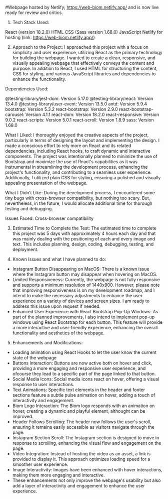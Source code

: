 #Webpage hosted by Netlify; https://web-biom.netlify.app/ and is now live ready for review and critics.

1. Tech Stack Used:

React (version 18.2.0)
HTML
CSS (Sass version 1.68.0)
JavaScript
Netlify for hosting (link: https://web-biom.netlify.app/)

2. Approach to the Project:
I approached this project with a focus on simplicity and user experience, utilizing React as the primary technology for building the webpage. I wanted to create a clean, responsive, and visually appealing webpage that effectively conveys the content and purpose. In addition to React, I used HTML for structuring the content, CSS for styling, and various JavaScript libraries and dependencies to enhance the functionality.

Dependencies Used:

@testing-library/jest-dom: Version 5.17.0
@testing-library/react: Version 13.4.0
@testing-library/user-event: Version 13.5.0
antd: Version 5.9.4
bootstrap: Version 5.3.2
react-bootstrap: Version 2.9.0
react-bootstrap-carousel: Version 4.1.1
react-dom: Version 18.2.0
react-responsive: Version 9.0.2
react-scripts: Version 5.0.1
react-scroll: Version 1.8.9
sass: Version 1.68.0


What I Liked:
I thoroughly enjoyed the creative aspects of the project, particularly in terms of designing the layout and implementing the design. I made a conscious effort to rely more on React and its related dependencies, including React hooks, to craft dynamic and interactive components. The project was intentionally planned to minimize the use of Bootstrap and maximize the use of React's capabilities as it was instrumental in streamlining the development process, enhancing the project's functionality, and contributing to a seamless user experience. Additionally, I utilized plain CSS for styling, ensuring a polished and visually appealing presentation of the webpage.

What I Didn’t Like:
During the development process, I encountered some tiny bugs with cross-browser compatibility, but nothing too scary. But, nevertheless, in the future, I would allocate additional time for thorough testing and debugging.

Issues Faced:
Cross-browser compatibility

3. Estimated Time to Complete the Test:
The estimated time to complete this project was 5 days with approximately 4 hours each day and that was mainly dealing with the positioning of each and every image and text. This includes planning, design, coding, debugging, testing, and deployment.

4. Known Issues and what I have planned to do:

- Instagram Button Disappearing on MacOS: There is a known issue where the Instagram button may disappear when hovering on MacOS.
- Limited Responsiveness: Currently, the webpage is not fully responsive and supports a minimum resolution of 1440x900. However, please note that improving responsiveness is on my development roadmap, and I intend to make the necessary adjustments to enhance the user experience on a variety of devices and screen sizes. I am ready to address this issue upon request if needed.
- Enhanced User Experience with React Bootstrap Pop-Up Windows: As part of the planned improvements, I also intend to implement pop-up windows using React Bootstrap for each button. This feature will provide a more interactive and user-friendly experience, enhancing the overall functionality and aesthetics of the webpage.

5. Enhancements and Modifications:

- Loading animation using React Hooks to let the user know the current state of the webpage
- Buttons Interaction: Buttons are now active both on hover and click, providing a more engaging and responsive user experience, and ofcourse they lead to a specific part of the page linked to that button.
- Social Media Icons: Social media icons react on hover, offering a visual response to user interactions.
- Text Animations: Specific text elements in the header and footer sections feature a subtle pulse animation on hover, adding a touch of interactivity and engagement.
- Biom Logo Interaction: The Biom logo responds with an animation on hover, creating a dynamic and playful element, althought can be improved.
- Header Follows Scrolling: The header now follows the user's scroll, ensuring it remains easily accessible as visitors navigate through the page.
- Instagram Section Scroll: The Instagram section is designed to move in response to scrolling, enhancing the visual flow and engagement on the page.
- Video Integration: Instead of hosting the video as an asset, a link is provided to display it. This approach optimizes loading speed for a smoother user experience.
- Image Interactivity: Images have been enhanced with hover interactions, making them more engaging and interactive.
- These enhancements not only improve the webpage's usability but also add a layer of interactivity and engagement to enhance the user experience.

